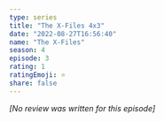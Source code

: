 ```yaml
---
type: series
title: "The X-Files 4x3"
date: "2022-08-27T16:56:40"
name: "The X-Files"
season: 4
episode: 3
rating: 1
ratingEmoji: ⭐️
share: false
---
```


_[No review was written for this episode]_
